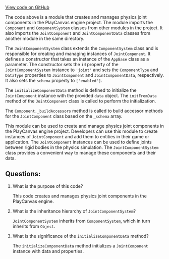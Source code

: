 [View code on GitHub](https://github.com/playcanvas/engine/src/framework/components/joint/system.js)

The code above is a module that creates and manages physics joint components in the PlayCanvas engine project. The module imports the `Component` and `ComponentSystem` classes from other modules in the project. It also imports the `JointComponent` and `JointComponentData` classes from another module in the same directory.

The `JointComponentSystem` class extends the `ComponentSystem` class and is responsible for creating and managing instances of `JointComponent`. It defines a constructor that takes an instance of the `AppBase` class as a parameter. The constructor sets the `id` property of the `JointComponentSystem` instance to `'joint'` and sets the `ComponentType` and `DataType` properties to `JointComponent` and `JointComponentData`, respectively. It also sets the `schema` property to `['enabled']`.

The `initializeComponentData` method is defined to initialize the `JointComponent` instance with the provided `data` object. The `initFromData` method of the `JointComponent` class is called to perform the initialization.

The `Component._buildAccessors` method is called to build accessor methods for the `JointComponent` class based on the `_schema` array.

This module can be used to create and manage physics joint components in the PlayCanvas engine project. Developers can use this module to create instances of `JointComponent` and add them to entities in their game or application. The `JointComponent` instances can be used to define joints between rigid bodies in the physics simulation. The `JointComponentSystem` class provides a convenient way to manage these components and their data.
## Questions: 
 1. What is the purpose of this code?
    
    This code creates and manages physics joint components in the PlayCanvas engine.

2. What is the inheritance hierarchy of `JointComponentSystem`?
    
    `JointComponentSystem` inherits from `ComponentSystem`, which in turn inherits from `Object`.

3. What is the significance of the `initializeComponentData` method?
    
    The `initializeComponentData` method initializes a `JointComponent` instance with data and properties.